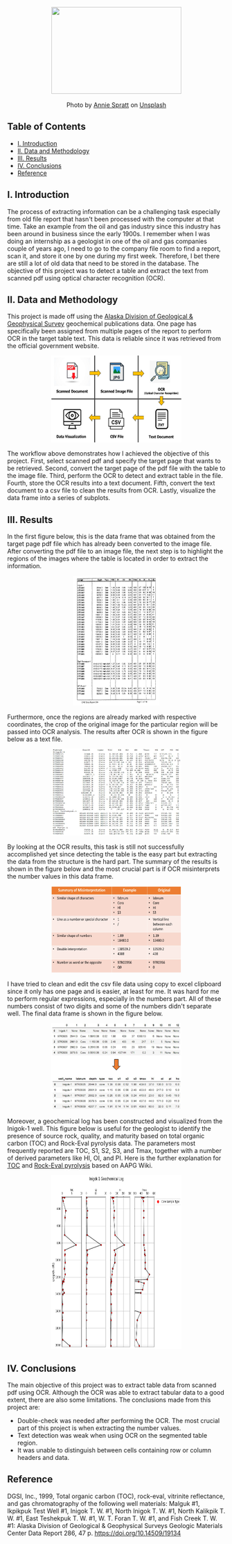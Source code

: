 <p align="center">
  <img width="300" height="200" src="https://github.com/a-pradono/extract_scanned_pdf/blob/main/Images/header.jpg">
</p>
<p align="center">
Photo by <a href="https://unsplash.com/@anniespratt?utm_source=unsplash&utm_medium=referral&utm_content=creditCopyText">Annie Spratt</a> on <a href="https://unsplash.com/s/photos/old-files?utm_source=unsplash&utm_medium=referral&utm_content=creditCopyText">Unsplash</a>
</p>

## Table of Contents

- [I. Introduction](#i-introduction)
- [II. Data and Methodology](#ii-data-and-methodology)
- [III. Results](#iii-results)
- [IV. Conclusions](#iv-conclusions)
- [Reference](#reference)

## I. Introduction
The process of extracting information can be a challenging task especially from old file report that hasn't been processed with the computer at that time. Take an example from the oil and gas industry since this industry has been around in business since the early 1900s. I remember when I was doing an internship as a geologist in one of the oil and gas companies couple of years ago, I need to go to the company file room to find a report, scan it, and store it one by one during my first week. Therefore, I bet there are still a lot of old data that need to be stored in the database. The objective of this project was to detect a table and extract the text from scanned pdf using optical character recognition (OCR).

## II. Data and Methodology
This project is made off using the [Alaska Division of Geological & Geophysical Survey](https://dggs.alaska.gov/) geochemical publications data. One page has specifically been assigned from multiple pages of the report to perform OCR in the target table text. This data is reliable since it was retrieved from the official government website.

<p align="center">
  <img width="300" height="200" src="https://github.com/a-pradono/extract_scanned_pdf/blob/main/Images/workflow.jpg">
</p>

The workflow above demonstrates how I achieved the objective of this project. First, select scanned pdf and specify the target page that wants to be retrieved. Second, convert the target page of the pdf file with the table to the image file. Third, perform the OCR to detect and extract table in the file. Fourth, store the OCR results into a text document. Fifth, convert the text document to a csv file to clean the results from OCR. Lastly, visualize the data frame into a series of subplots.

## III. Results
In the first figure below, this is the data frame that was obtained from the target page pdf file which has already been converted to the image file. After converting the pdf file to an image file, the next step is to highlight the regions of the images where the table is located in order to extract the information.

<p align="center">
  <img width="200" height="300" src="https://github.com/a-pradono/extract_scanned_pdf/blob/main/Images/plot01.jpg">
</p>

Furthermore, once the regions are already marked with respective coordinates, the crop of the original image for the particular region will be passed into OCR analysis. The results after OCR is shown in the figure below as a text file.

<p align="center">
  <img width="300" height="200" src="https://github.com/a-pradono/extract_scanned_pdf/blob/main/Images/plot02.JPG">
</p>

By looking at the OCR results, this task is still not successfully accomplished yet since detecting the table is the easy part but extracting the data from the structure is the hard part. The summary of the results is shown in the figure below and the most crucial part is if OCR misinterprets the number values in this data frame. 

<p align="center">
  <img width="300" height="200" src="https://github.com/a-pradono/extract_scanned_pdf/blob/main/Images/plot03.jpg">
</p>

I have tried to clean and edit the csv file data using copy to excel clipboard since it only has one page and is easier, at least for me. It was hard for me to perform regular expressions, especially in the numbers part. All of these numbers consist of two digits and some of the numbers didn't separate well. The final data frame is shown in the figure below.

<p align="center">
  <img width="300" height="200" src="https://github.com/a-pradono/extract_scanned_pdf/blob/main/Images/plot04.jpg">
</p>

Moreover, a geochemical log has been constructed and visualized from the Inigok-1 well. This figure below is useful for the geologist to identify the presence of source rock, quality, and maturity based on total organic carbon (TOC) and Rock-Eval pyrolysis data. The parameters most frequently reported are TOC, S1, S2, S3, and Tmax, together with a number of derived parameters like HI, OI, and PI. Here is the further explanation for [TOC](https://wiki.aapg.org/Source_rock_richness) and [Rock-Eval pyrolysis](https://wiki.aapg.org/Rock-Eval_pyrolysis) based on AAPG Wiki.

<p align="center">
  <img width="300" height="400" src="https://github.com/a-pradono/extract_scanned_pdf/blob/main/Images/plot05.jpg">
</p>

## IV. Conclusions
The main objective of this project was to extract table data from scanned pdf using OCR. Although the OCR was able to extract tabular data to a good extent, there are also some limitations. The conclusions made from this project are:
  * Double-check was needed after performing the OCR. The most crucial part of this project is when extracting the number values.
  * Text detection was weak when using OCR on the segmented table region. 
  * It was unable to distinguish between cells containing row or column headers and data.

## Reference
DGSI, Inc., 1999, Total organic carbon (TOC), rock-eval, vitrinite reflectance, and gas chromatography of the following well materials: Malguk #1, Ikpikpuk Test Well #1, Inigok T. W. #1, North Inigok T. W. #1, North Kalikpik T. W. #1, East Teshekpuk T. W. #1, W. T. Foran T. W. #1, and Fish Creek T. W. #1: Alaska Division of Geological & Geophysical Surveys Geologic Materials Center Data Report 286, 47 p. https://doi.org/10.14509/19134
